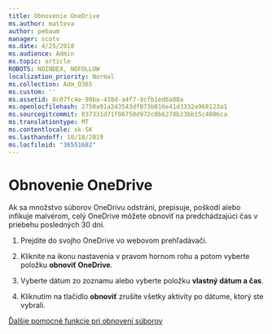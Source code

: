 ```yaml
---
title: Obnovenie OneDrive
ms.author: matteva
author: pebaum
manager: scotv
ms.date: 4/25/2018
ms.audience: Admin
ms.topic: article
ROBOTS: NOINDEX, NOFOLLOW
localization_priority: Normal
ms.collection: Adm_O365
ms.custom: ''
ms.assetid: 8c07fc4e-98ba-438d-a4f7-9cfb1ed6a08a
ms.openlocfilehash: 2750a91a243543df073b016e41d3332a968123a1
ms.sourcegitcommit: 037331d71f06750d972c0b6278b23bb15c4806ca
ms.translationtype: MT
ms.contentlocale: sk-SK
ms.lasthandoff: 10/18/2019
ms.locfileid: "36551682"
---
```

# <a name="restore-your-onedrive"></a>Obnovenie OneDrive

Ak sa množstvo súborov OneDrivu odstráni, prepisuje, poškodí alebo infikuje malvérom, celý OneDrive môžete obnoviť na predchádzajúci čas v priebehu posledných 30 dní.
  
1. Prejdite do svojho OneDrive vo webovom prehľadávači.
    
2. Kliknite na ikonu nastavenia v pravom hornom rohu a potom vyberte položku **obnoviť OneDrive**.
    
3. Vyberte dátum zo zoznamu alebo vyberte položku **vlastný dátum a čas**.
    
4. Kliknutím na tlačidlo **obnoviť** zrušíte všetky aktivity po dátume, ktorý ste vybrali. 
    
[Ďalšie pomocné funkcie pri obnovení súborov](https://go.microsoft.com/fwlink/?linkid=872874)
  

